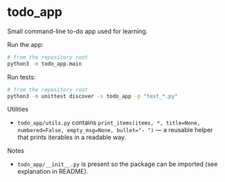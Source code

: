 # todo_app

Small command-line to-do app used for learning.

Run the app:

```bash
# from the repository root
python3 -m todo_app.main
```

Run tests:

```bash
# from the repository root
python3 -m unittest discover -s todo_app -p "test_*.py"
```

Utilities

- `todo_app/utils.py` contains `print_items(items, *, title=None, numbered=False, empty_msg=None, bullet="- ")` — a reusable helper that prints iterables in a readable way.

Notes

- `todo_app/__init__.py` is present so the package can be imported (see explanation in README).
